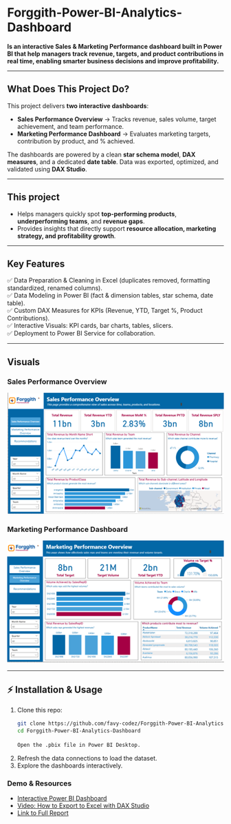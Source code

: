 # Forggith-Power-BI-Analytics-Dashboard

**Is an interactive Sales & Marketing Performance dashboard built in Power BI that help managers track revenue, targets, and product contributions in real time, enabling smarter business decisions and improve profitability.**

---

## What Does This Project Do?  

This project delivers **two interactive dashboards**:  

- **Sales Performance Overview** → Tracks revenue, sales volume, target achievement, and team performance.  
- **Marketing Performance Dashboard** → Evaluates marketing targets, contribution by product, and % achieved.  

The dashboards are powered by a clean **star schema model**, **DAX measures**, and a dedicated **date table**. Data was exported, optimized, and validated using **DAX Studio**.  

---

## This project
- Helps managers quickly spot **top-performing products**, **underperforming teams**, and **revenue gaps**.  
- Provides insights that directly support **resource allocation, marketing strategy, and profitability growth**.  

---

## Key Features  

✅ Data Preparation & Cleaning in Excel (duplicates removed, formatting standardized, renamed columns).  
✅ Data Modeling in Power BI (fact & dimension tables, star schema, date table).  
✅ Custom DAX Measures for KPIs (Revenue, YTD, Target %, Product Contributions).  
✅ Interactive Visuals: KPI cards, bar charts, tables, slicers.  
✅ Deployment to Power BI Service for collaboration.  

---

## Visuals  

### Sales Performance Overview  
![Sales Dashboard Screenshot](https://github.com/favy-codez/Forggith-Power-BI-Analytics-Dashboard/blob/main/Sales%20performance%20overview.png)  

### Marketing Performance Dashboard  
![Marketing Dashboard Screenshot](https://github.com/favy-codez/Forggith-Power-BI-Analytics-Dashboard/blob/main/Marketing%20Performance%20Overview.png)  

---

## ⚡ Installation & Usage  

1. Clone this repo:  
   ```bash
   git clone https://github.com/favy-codez/Forggith-Power-BI-Analytics-Dashboard
   cd Forggith-Power-BI-Analytics-Dashboard

   Open the .pbix file in Power BI Desktop.

2. Refresh the data connections to load the dataset.
3. Explore the dashboards interactively.

### Demo & Resources
- [Interactive Power BI Dashboard](https://app.powerbi.com/view?r=eyJrIjoiOGUyMjU5YTEtZmFiNS00OWYzLTljNmQtZjY0YmY5Y2IzNTMyIiwidCI6ImI0MzQ1NGNkLTM2NGQtNDdiOS04NTJmLWY2YTFlNDFlMjg1ZSJ9)
- [ Video: How to Export to Excel with DAX Studio](https://www.youtube.com/watch?v=DykVdNh6dcM&t=86s)
- [Link to Full Report](https://medium.com/@ezeliorafavour/power-bi-sales-marketing-performance-reporting-for-forggith-pharmaceuticals-62c077adf6d6)
